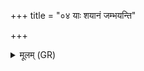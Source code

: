+++
title = "०४ याः शयानं जम्भयन्ति"

+++
<details><summary>मूलम् (GR)</summary>

याः शयानं जम्भयन्ति  
नक्तम् इच्छन्त्य् आतुरम् ।  
अथो जनस्य सुप्तस्य  
मुखा हस्तात् प्र रिहन्ति +++(Bhatt. ruhanti)+++  
दत्सु दत्कवनोचितास्  
ता इतो नाशयामसि ॥
</details>